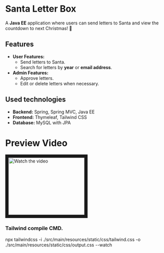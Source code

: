 # Santa Letter Box
A **Java EE** application where users can send letters to Santa and view the countdown to next Christmas! 🎄
## Features
- **User Features:**
  - Send letters to Santa.
  - Search for letters by **year** or **email address**.
- **Admin Features:**
  - Approve letters.
  - Edit or delete letters when necessary.


## Used technologies
- **Backend:** Spring, Spring MVC, Java EE
- **Frontend:** Thymeleaf, Tailwind CSS
- **Database:** MySQL with JPA


# Preview Video

<a href="https://youtu.be/sltxoYPh1vk" target="_blank">
 <img src="http://img.youtube.com/vi/sltxoYPh1vk/mq3.jpg" alt="Watch the video" width="240" height="180" border="10" />
</a>


### Tailwind compile CMD.

npx tailwindcss -i ./src/main/resources/static/css/tailwind.css -o ./src/main/resources/static/css/output.css --watch

